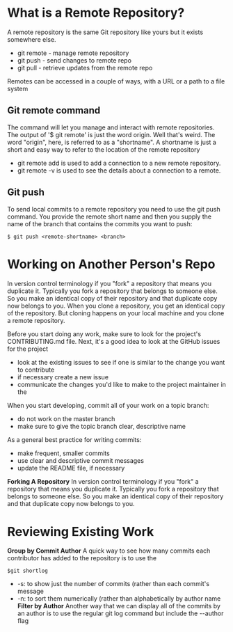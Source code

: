 # What is a Remote Repository?
A remote repository is the same Git repository like yours but it exists somewhere else.
  * git remote - manage remote repository
  * git push - send changes to remote repo
  * git pull - retrieve updates from the remote repo

Remotes can be accessed in a couple of ways, with a URL or a path to a file system
## Git remote command
The command will let you manage and interact with remote repositories. The output of '$ git remote' is just the word origin. Well that's weird. The word "origin", here, is referred to as a "shortname". A shortname is just a short and easy way to refer to the location of the remote repository
* git remote add is used to add a connection to a new remote repository.
* git remote -v is used to see the details about a connection to a remote.
## Git push 
To send local commits to a remote repository you need to use the git push command. You provide the remote short name and then you supply the name of the branch that contains the commits you want to push:
~~~
$ git push <remote-shortname> <branch>
~~~
# Working on Another Person's Repo
In version control terminology if you "fork" a repository that means you duplicate it. Typically you fork a repository that belongs to someone else. So you make an identical copy of their repository and that duplicate copy now belongs to you. When you clone a repository, you get an identical copy of the repository. But cloning happens on your local machine and you clone a remote repository. 

Before you start doing any work, make sure to look for the project's CONTRIBUTING.md file. Next, it's a good idea to look at the GitHub issues for the project
 * look at the existing issues to see if one is similar to the change you want to contribute
 * if necessary create a new issue
 * communicate the changes you'd like to make to the project maintainer in the

When you start developing, commit all of your work on a topic branch:
 * do not work on the master branch
 * make sure to give the topic branch clear, descriptive name

As a general best practice for writing commits:
 * make frequent, smaller commits
 * use clear and descriptive commit messages
 * update the README file, if necessary
 
**Forking A Repository**
In version control terminology if you "fork" a repository that means you duplicate it. Typically you fork a repository that belongs to someone else. So you make an identical copy of their repository and that duplicate copy now belongs to you. 

# Reviewing Existing Work
**Group by Commit Author**
A quick way to see how many commits each contributor has added to the repository is to use the 
~~~ 
$git shortlog
~~~
 * -s: to show just the number of commits (rather than each commit's message
 * -n: to sort them numerically (rather than alphabetically by author name
**Filter by Author**
Another way that we can display all of the commits by an author is to use the regular git log command but include the --author flag
